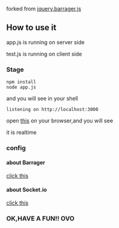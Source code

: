 forked from [jquery.barrager.js](https://github.com/yaseng/jquery.barrager.js)
## How to use it

app.js is running on server side

test.js is running on client side

### Stage
```
npm install
node app.js
```
and you will see in your shell
````
listening on http://localhost:3000
````
open [this](http://localhost:3000) on your browser,and you will see
![]()

it is realtime
### config
#### about Barrager
[click this](https://github.com/yaseng/jquery.barrager.js)
#### about Socket.io
[click this](https://socket.io/)
### OK,HAVE A FUN!! OVO